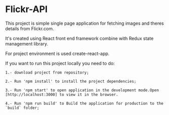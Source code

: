 # Flickr-API

This project is simple single page application for fetching 
images and theres details from Flickr.com.

It's created using React front end framework combine with 
Redux state management library.

For project environment is used create-react-app.

If you want to run this project locally you need to do:
 
    1.- download project from repository;
      
    2.- Run 'npm install' to install the project dependencies; 
       
    3.- Run 'npm start' to open application in the development mode.Open [http://localhost:3000] to view it in the browser.
    
    4.- Run 'npm run build' to Build the application for production to the `build` folder;